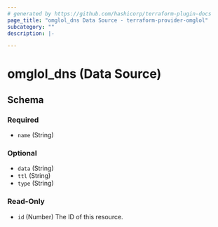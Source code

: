 ```yaml
---
# generated by https://github.com/hashicorp/terraform-plugin-docs
page_title: "omglol_dns Data Source - terraform-provider-omglol"
subcategory: ""
description: |-

---
```


# omglol_dns (Data Source)





<!-- schema generated by tfplugindocs -->
## Schema

### Required

- `name` (String)

### Optional

- `data` (String)
- `ttl` (String)
- `type` (String)

### Read-Only

- `id` (Number) The ID of this resource.


